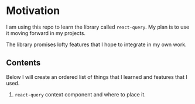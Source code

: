 # Motivation

I am using this repo to learn the library called `react-query`. My plan is to use it moving forward in my projects.

The library promises lofty features that I hope to integrate in my own work.

## Contents

Below I will create an ordered list of things that I learned and features that I used.

1. `react-query` context component and where to place it.
